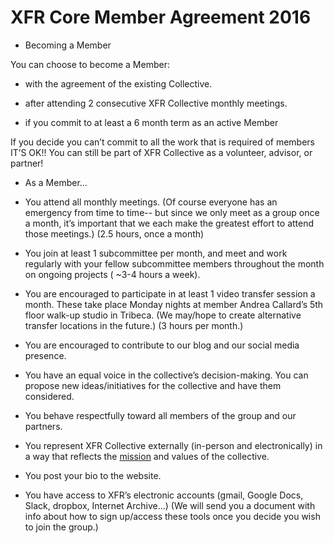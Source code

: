 # XFR Core Member Agreement 2016

* Becoming a Member

You can choose to become a Member:

* with the agreement of the existing Collective. 

* after attending 2 consecutive XFR Collective monthly meetings.

* if you commit to at least a 6 month term as an active Member

If you decide you can’t commit to all the work that is required of members IT’S OK!! You can still be part of XFR Collective as a volunteer, advisor, or partner!

* As a Member...

* You attend all monthly meetings. (Of course everyone has an emergency from time to time-- but since we only meet as a group once a month, it’s important that we each make the greatest effort to attend those meetings.) (2.5 hours, once a month)

* You join at least 1 subcommittee per month, and meet and work regularly with your fellow subcommittee members throughout the month on ongoing projects (  ~3-4 hours a week).

* You are encouraged to participate in at least 1 video transfer session a month. These take place Monday nights at member Andrea Callard’s 5th floor walk-up studio in Tribeca. (We may/hope to create alternative transfer locations in the future.) (3 hours per month.)

* You are encouraged to contribute to our blog and our social media presence.

* You have an equal voice in the collective’s decision-making. You can propose new ideas/initiatives for the collective and have them considered.

* You behave respectfully toward all members of the group and our partners.

* You represent XFR Collective externally (in-person and electronically) in a way that reflects the [mission](https://xfrcollective.wordpress.com/) and values of the collective.

* You post your bio to the website.

* You have access to XFR’s electronic accounts (gmail, Google Docs, Slack, dropbox, Internet Archive...) (We will send you a document with info about how to sign up/access these tools once you decide you wish to join the group.)

